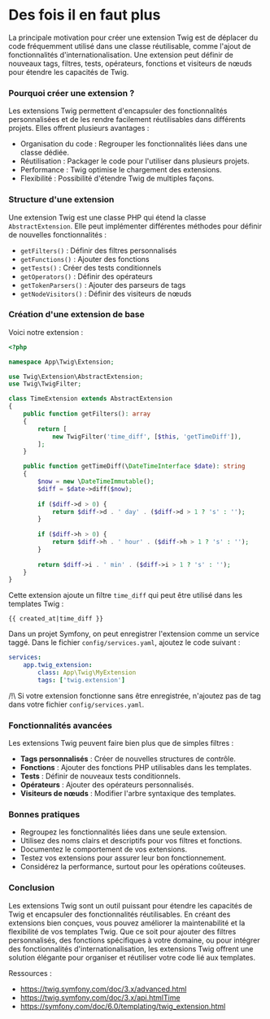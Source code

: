 # Des fois il en faut plus

La principale motivation pour créer une extension Twig est de déplacer du code fréquemment utilisé dans une classe réutilisable, comme l'ajout de fonctionnalités d'internationalisation. Une extension peut définir de nouveaux tags, filtres, tests, opérateurs, fonctions et visiteurs de nœuds pour étendre les capacités de Twig.

### Pourquoi créer une extension ?

Les extensions Twig permettent d'encapsuler des fonctionnalités personnalisées et de les rendre facilement réutilisables dans différents projets. Elles offrent plusieurs avantages :

- Organisation du code : Regrouper les fonctionnalités liées dans une classe dédiée.
- Réutilisation : Packager le code pour l'utiliser dans plusieurs projets.
- Performance : Twig optimise le chargement des extensions.
- Flexibilité : Possibilité d'étendre Twig de multiples façons.

### Structure d'une extension

Une extension Twig est une classe PHP qui étend la classe `AbstractExtension`. Elle peut implémenter différentes méthodes pour définir de nouvelles fonctionnalités :

- `getFilters()` : Définir des filtres personnalisés
- `getFunctions()` : Ajouter des fonctions 
- `getTests()` : Créer des tests conditionnels
- `getOperators()` : Définir des opérateurs
- `getTokenParsers()` : Ajouter des parseurs de tags
- `getNodeVisitors()` : Définir des visiteurs de nœuds

### Création d'une extension de base

Voici notre extension  :

```php
<?php

namespace App\Twig\Extension;

use Twig\Extension\AbstractExtension;
use Twig\TwigFilter;

class TimeExtension extends AbstractExtension
{
    public function getFilters(): array
    {
        return [
            new TwigFilter('time_diff', [$this, 'getTimeDiff']),
        ];
    }

    public function getTimeDiff(\DateTimeInterface $date): string
    {
        $now = new \DateTimeImmutable();
        $diff = $date->diff($now);
    
        if ($diff->d > 0) {
            return $diff->d . ' day' . ($diff->d > 1 ? 's' : '');
        }
    
        if ($diff->h > 0) {
            return $diff->h . ' hour' . ($diff->h > 1 ? 's' : '');
        }
    
        return $diff->i . ' min' . ($diff->i > 1 ? 's' : '');
    }
}
```

Cette extension ajoute un filtre `time_diff` qui peut être utilisé dans les templates Twig :

```twig
{{ created_at|time_diff }}
```

Dans un projet Symfony, on peut enregistrer l'extension comme un service taggé. Dans le fichier `config/services.yaml`, ajoutez le code suivant :

```yaml
services:
    app.twig_extension:
        class: App\Twig\MyExtension
        tags: ['twig.extension']
```

/!\ Si votre extension fonctionne sans être enregistrée, n'ajoutez pas de tag dans votre fichier `config/services.yaml`.

### Fonctionnalités avancées

Les extensions Twig peuvent faire bien plus que de simples filtres :

- **Tags personnalisés** : Créer de nouvelles structures de contrôle.
- **Fonctions** : Ajouter des fonctions PHP utilisables dans les templates.
- **Tests** : Définir de nouveaux tests conditionnels.
- **Opérateurs** : Ajouter des opérateurs personnalisés.
- **Visiteurs de nœuds** : Modifier l'arbre syntaxique des templates.

### Bonnes pratiques

- Regroupez les fonctionnalités liées dans une seule extension.
- Utilisez des noms clairs et descriptifs pour vos filtres et fonctions.
- Documentez le comportement de vos extensions.
- Testez vos extensions pour assurer leur bon fonctionnement.
- Considérez la performance, surtout pour les opérations coûteuses.

### Conclusion

Les extensions Twig sont un outil puissant pour étendre les capacités de Twig et encapsuler des fonctionnalités réutilisables. En créant des extensions bien conçues, vous pouvez améliorer la maintenabilité et la flexibilité de vos templates Twig. Que ce soit pour ajouter des filtres personnalisés, des fonctions spécifiques à votre domaine, ou pour intégrer des fonctionnalités d'internationalisation, les extensions Twig offrent une solution élégante pour organiser et réutiliser votre code lié aux templates.

Ressources :
- https://twig.symfony.com/doc/3.x/advanced.html
- https://twig.symfony.com/doc/3.x/api.htmlTime
- https://symfony.com/doc/6.0/templating/twig_extension.html
